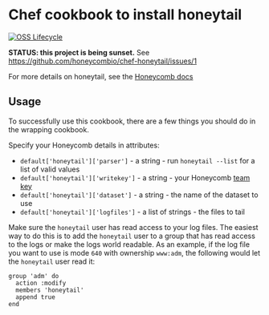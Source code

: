 Chef cookbook to install honeytail
==================================

[![OSS Lifecycle](https://img.shields.io/osslifecycle/honeycombio/chef-honeytail?color=pink)](https://github.com/honeycombio/home/blob/main/honeycomb-oss-lifecycle-and-practices.md)

**STATUS: this project is being sunset.** See https://github.com/honeycombio/chef-honeytail/issues/1

For more details on honeytail, see the [Honeycomb docs](https://docs.honeycomb.io)


Usage
-----

To successfully use this cookbook, there are a few things you should do in the
wrapping cookbook.

Specify your Honeycomb details in attributes:

* `default['honeytail']['parser']` - a string - run `honeytail --list` for a list of valid values
* `default['honeytail']['writekey']` - a string - your Honeycomb [team key](https://ui.honeycomb.io/account)
* `default['honeytail']['dataset']` - a string - the name of the dataset to use
* `default['honeytail']['logfiles']` - a list of strings - the files to tail

Make sure the `honeytail` user has read access to your log files. The easiest
way to do this is to add the `honeytail` user to a group that has read access to
the logs or make the logs world readable. As an example, if the log file you want to use is mode `640` with ownership
`www:adm`, the following would let the `honeytail` user read it:

```
group 'adm' do
  action :modify
  members 'honeytail'
  append true
end
```

